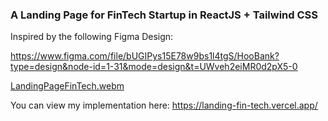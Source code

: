 ### A Landing Page for FinTech Startup in ReactJS + Tailwind CSS

Inspired by the following Figma Design:

https://www.figma.com/file/bUGIPys15E78w9bs1l4tgS/HooBank?type=design&node-id=1-31&mode=design&t=UWveh2eiMR0d2pX5-0

[LandingPageFinTech.webm](https://github.com/EggsyOnCode/landing-fin-tech/assets/77304003/e65a9ab1-6476-4e0d-b81b-105f53e99cd3)


You can view my implementation here:
https://landing-fin-tech.vercel.app/
